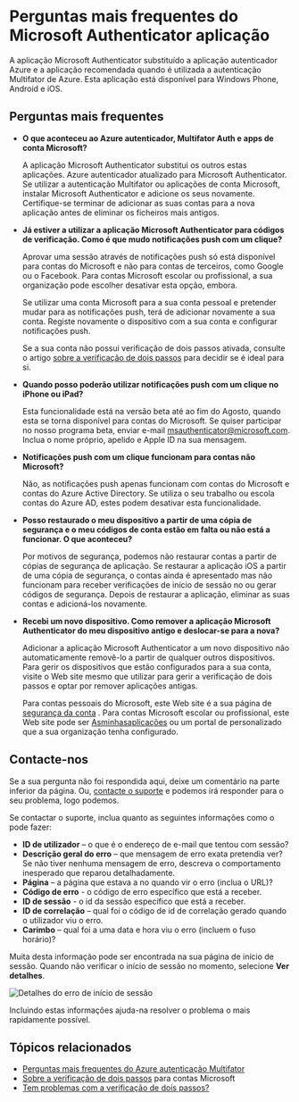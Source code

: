 <properties
    pageTitle="Aplicação Microsoft autenticador perguntas mais frequentes"
    description="Fornece uma lista de perguntas mais frequentes e respostas relacionados com a aplicação Microsoft Authentication e Azure a autenticação Multifator."
    services="multi-factor-authentication"
    documentationCenter=""
    authors="kgremban"
    manager="femila"
    editor="pblachar, librown"/>

<tags
    ms.service="multi-factor-authentication"
    ms.workload="identity"
    ms.tgt_pltfrm="na"
    ms.devlang="na"
    ms.topic="article"
    ms.date="10/13/2016"
    ms.author="kgremban"/>

# <a name="microsoft-authenticator-application-faq"></a>Perguntas mais frequentes do Microsoft Authenticator aplicação

A aplicação Microsoft Authenticator substituído a aplicação autenticador Azure e a aplicação recomendada quando é utilizada a autenticação Multifator de Azure. Esta aplicação está disponível para Windows Phone, Android e iOS.

## <a name="frequently-asked-questions"></a>Perguntas mais frequentes

- **O que aconteceu ao Azure autenticador, Multifator Auth e apps de conta Microsoft?**

    A aplicação Microsoft Authenticator substitui os outros estas aplicações. Azure autenticador atualizado para Microsoft Authenticator. Se utilizar a autenticação Multifator ou aplicações de conta Microsoft, instalar Microsoft Authenticator e adicione os seus novamente. Certifique-se terminar de adicionar as suas contas para a nova aplicação antes de eliminar os ficheiros mais antigos.

- **Já estiver a utilizar a aplicação Microsoft Authenticator para códigos de verificação. Como é que mudo notificações push com um clique?**  

    Aprovar uma sessão através de notificações push só está disponível para contas do Microsoft e não para contas de terceiros, como Google ou o Facebook. Para contas Microsoft escolar ou profissional, a sua organização pode escolher desativar esta opção, embora.

    Se utilizar uma conta Microsoft para a sua conta pessoal e pretender mudar para as notificações push, terá de adicionar novamente a sua conta. Registe novamente o dispositivo com a sua conta e configurar notificações push.  

    Se a sua conta não possui verificação de dois passos ativada, consulte o artigo [sobre a verificação de dois passos](https://support.microsoft.com/help/12408/microsoft-account-about-two-step-verification) para decidir se é ideal para si.  

- **Quando posso poderão utilizar notificações push com um clique no iPhone ou iPad?**  

    Esta funcionalidade está na versão beta até ao fim do Agosto, quando esta se torna disponível para contas do Microsoft. Se quiser participar no nosso programa beta, enviar e-mail msauthenticator@microsoft.com. Inclua o nome próprio, apelido e Apple ID na sua mensagem.  

- **Notificações push com um clique funcionam para contas não Microsoft?**  

    Não, as notificações push apenas funcionam com contas do Microsoft e contas do Azure Active Directory. Se utiliza o seu trabalho ou escola contas do Azure AD, estes podem desativar esta funcionalidade.  

- **Posso restaurado o meu dispositivo a partir de uma cópia de segurança e o meu códigos de conta estão em falta ou não está a funcionar. O que aconteceu?**  

    Por motivos de segurança, podemos não restaurar contas a partir de cópias de segurança de aplicação. Se restaurar a aplicação iOS a partir de uma cópia de segurança, o contas ainda é apresentado mas não funcionam para receber verificações de início de sessão no ou gerar códigos de segurança. Depois de restaurar a aplicação, eliminar as suas contas e adicioná-los novamente.

- **Recebi um novo dispositivo. Como remover a aplicação Microsoft Authenticator do meu dispositivo antigo e deslocar-se para a nova?**

    Adicionar a aplicação Microsoft Authenticator a um novo dispositivo não automaticamente removê-lo a partir de qualquer outros dispositivos. Para gerir os dispositivos que estão configurados para a sua conta, visite o Web site mesmo que utilizar para gerir a verificação de dois passos e optar por remover aplicações antigas.

    Para contas pessoais do Microsoft, este Web site é a sua página de [segurança da conta](https://account.microsoft.com/security) . Para contas Microsoft escolar ou profissional, este Web site pode ser [Asminhasaplicações](https://myapps.microsoft.com) ou um portal de personalizado que a sua organização tenha configurado.

## <a name="contact-us"></a>Contacte-nos

Se a sua pergunta não foi respondida aqui, deixe um comentário na parte inferior da página. Ou, [contacte o suporte](https://support.microsoft.com/contactus) e podemos irá responder para o seu problema, logo podemos.

Se contactar o suporte, inclua quanto as seguintes informações como o pode fazer:

- **ID de utilizador** – o que é o endereço de e-mail que tentou com sessão?
- **Descrição geral do erro** – que mensagem de erro exata pretendia ver?  Se não tiver nenhuma mensagem de erro, descreva o comportamento inesperado que reparou detalhadamente.
- **Página** – a página que estava a no quando vir o erro (inclua o URL)?
- **Código de erro** - o código de erro específico que está a receber.
- **ID de sessão** - o id da sessão específico que está a receber.
- **ID de correlação** – qual foi o código de id de correlação gerado quando o utilizador viu o erro.
- **Carimbo** – qual foi a uma data e hora viu o erro (incluem o fuso horário)?

Muita desta informação pode ser encontrada na sua página de início de sessão. Quando não verificar o início de sessão no momento, selecione **Ver detalhes**.

![Detalhes do erro de início de sessão](./media/multi-factor-authentication-end-user-troubleshoot/view_details.png)

Incluindo estas informações ajuda-na resolver o problema o mais rapidamente possível.

## <a name="related-topics"></a>Tópicos relacionados

- [Perguntas mais frequentes do Azure autenticação Multifator](multi-factor-authentication-faq.md)  
- [Sobre a verificação de dois passos](https://support.microsoft.com/help/12408/microsoft-account-about-two-step-verification) para contas Microsoft
- [Tem problemas com a verificação de dois passos?](multi-factor-authentication-end-user-troubleshoot.md)
